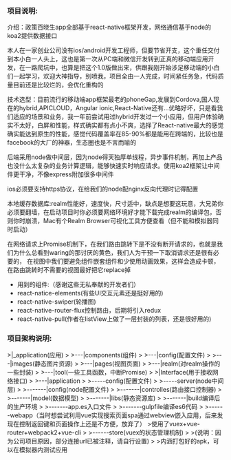 <h3>项目说明:</h3>

<p>介绍：政策百晓生app全部基于react-native框架开发，网络通信基于node的koa2提供数据接口</p>
<p>本人在一家创业公司没有ios/android开发工程师，但要节省开支，这个重任交付到本小白一人头上，这也是第一次从PC端和微信开发转到正真的移动端应用开发，在一路爬坑中，也算是把这个1.0版做出来，供跟我刚开始涉足移动端的小白们一起学习，欢迎大神指导，别喷我，项目全由一人完成，时间紧任务急，代码质量目前还是比较烂的，会优化重构的</p>
<p>技术选型：目前流行的移动端app框架最老的phoneGap,发展到Cordova,国人现在的hybrid,APICLOUD，Angular ionic,React-Native还有...优略好坏，只是看我们适应的场景和业务，我一年前尝试用过hybrid开发过一个小应用，但用户体验确实不太好，白屏和性能，样式确实都有点小不爽，选择了React-native最大的感觉确实能达到原生的性能，感觉代码覆盖率在85-90%都是能用在跨端的，比较也是facebook的大厂的神器，生态圈也是不言而喻的</p>
<p>后端采用node做中间层，因为node得天独厚单线程，异步事件机制，再加上产品也没什么太复杂的业务计算逻辑，能够快速实时响应请求。使用koa2框架让中间件更干净，不像express附加很多中间件</p>
<p>ios必须要支持https协议，在给我们的node配nginx反向代理时记得配置</p>
<p>本地缓存数据库:realm性能好，速度快，尺寸适中，缺点是想要这玩意，大兄弟你必须要翻墙，在启动项目时你必须要网络环境好才能下载完成realm的编译包，否则你时崩溃，Mac有个Realm Browser可视化工具方便查看（但不能和模拟器同时启动）</p>
<p>在网络请求上Promise机制下，在我们路由跳转下是不没有断开请求的，也就是我们为什么总看到waring的那讨厌的黄色，我们人为干预一下取消请求还是很有必要的，
在视图中我们要避免组件嵌套组件和少使用动画效果，这样会造成卡顿，在路由跳转时不需要的视图最好把它replace掉</p>


<ul>
<li>用到的组件:（感谢这些无私奉献的开发者们）</li>
<li>react-natice-elements(有些UI交互元素还是挺好用的)</li>
<li>react-native-swiper(轮播图)</li>
<li>react-native-router-flux控制路由，后期将引入redux</li>
<li>react-native-pull(作者在listView上做了一层封装的列表，还是很好用的)</li>
</ul>



<h3>项目架构说明:</h3>
>|_application(应用)
>
>---|components(组件)
>
>---|config(配置文件)
>
>---|images(静态图片资源)
>
>---|pages(视图页面)
>
>---|realm(对realm操作的一些封装)
>
>---|tool(一些工具函数，中断Promise)
>
>|Interface(用于接收网络接口)
>
>---|application
>	
>-----config(配置文件)
>
>-----server(node中间层)
>
>-------|config(node配置文件)
>
>-------|controlles(路由接口控制器)
>
>-------|model(数据模型)
>
>-------|libs(静态资源库)
>
>-------|build编译后的生产环境
>
>-------app.es入口文件
>
>-------gulpfile编译es6代码
>
>------webapp（当时想尝试利用vue实现搜索页面spa通过webview嵌入应用，后来发现在控制返回键和页面操作上还是不方便，放弃了）
>使用了vuex+vue-router+webpack2+vue-cli
>
>------store(vuex的状态管理机制)
>
>(说明：因为公司项目原因，部分连接url已被注释，请自行设置)
>
>内涵打包好的apk，可以在模拟器内测试应用





